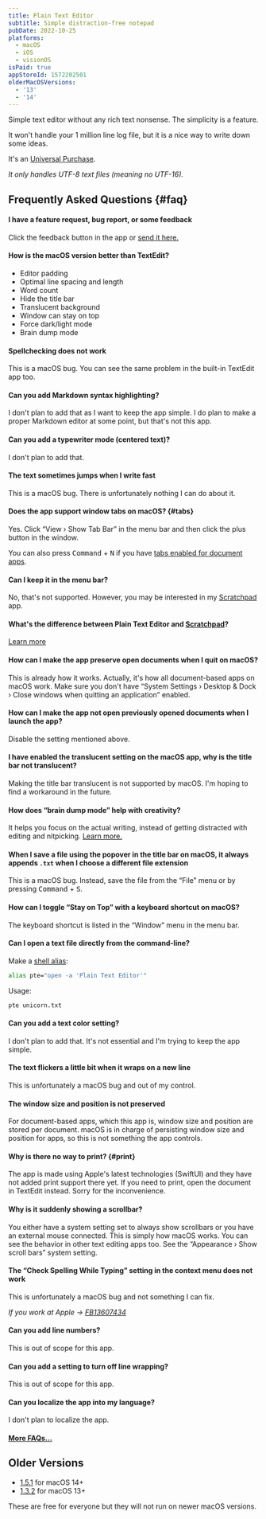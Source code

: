 ```yaml
---
title: Plain Text Editor
subtitle: Simple distraction-free notepad
pubDate: 2022-10-25
platforms:
  - macOS
  - iOS
  - visionOS
isPaid: true
appStoreId: 1572202501
olderMacOSVersions:
  - '13'
  - '14'
---
```


Simple text editor without any rich text nonsense. The simplicity is a feature.

It won't handle your 1 million line log file, but it is a nice way to write down some ideas.

It's an [Universal Purchase](/apps/faq#universal-purchase).

*It only handles UTF-8 text files (meaning no UTF-16).*

## Frequently Asked Questions {#faq}

#### I have a feature request, bug report, or some feedback

Click the feedback button in the app or [send it here.](https://sindresorhus.com/feedback?product=Plain%20Text%20Editor&referrer=Website-FAQ)

#### How is the macOS version better than TextEdit?

- Editor padding
- Optimal line spacing and length
- Word count
- Hide the title bar
- Translucent background
- Window can stay on top
- Force dark/light mode
- Brain dump mode

#### Spellchecking does not work

This is a macOS bug. You can see the same problem in the built-in TextEdit app too.

#### Can you add Markdown syntax highlighting?

I don't plan to add that as I want to keep the app simple. I do plan to make a proper Markdown editor at some point, but that's not this app.

#### Can you add a typewriter mode (centered text)?

I don't plan to add that.

#### The text sometimes jumps when I write fast

This is a macOS bug. There is unfortunately nothing I can do about it.

#### Does the app support window tabs on macOS? {#tabs}

Yes. Click “View › Show Tab Bar” in the menu bar and then click the plus button in the window.

You can also press <kbd>Command</kbd> + <kbd>N</kbd> if you have [tabs enabled for document apps](https://support.apple.com/guide/mac-help/mchla4695cce/mac).

#### Can I keep it in the menu bar?

No, that's not supported. However, you may be interested in my [Scratchpad](/scratchpad) app.

#### What's the difference between Plain Text Editor and [Scratchpad](/scratchpad)?

[Learn more](/scratchpad#plain-text-editor-comparison)

#### How can I make the app preserve open documents when I quit on macOS?

This is already how it works. Actually, it's how all document-based apps on macOS work. Make sure you don't have “System Settings › Desktop & Dock › Close windows when quitting an application” enabled.

#### How can I make the app not open previously opened documents when I launch the app?

Disable the setting mentioned above.

#### I have enabled the translucent setting on the macOS app, why is the title bar not translucent?

Making the title bar translucent is not supported by macOS. I'm hoping to find a workaround in the future.

#### How does “brain dump mode” help with creativity?

It helps you focus on the actual writing, instead of getting distracted with editing and nitpicking. [Learn more.](https://writingcooperative.com/how-the-brain-dump-method-can-boost-your-writing-output-881089bb897a)

#### When I save a file using the popover in the title bar on macOS, it always appends `.txt` when I choose a different file extension

This is a macOS bug. Instead, save the file from the “File” menu or by pressing <kbd>Command</kbd> + <kbd>S</kbd>.

#### How can I toggle “Stay on Top” with a keyboard shortcut on macOS?

The keyboard shortcut is listed in the “Window” menu in the menu bar.

#### Can I open a text file directly from the command-line?

Make a [shell alias](https://shapeshed.com/unix-alias/):

```sh
alias pte="open -a 'Plain Text Editor'"
```

Usage:

```sh
pte unicorn.txt
```

#### Can you add a text color setting?

I don't plan to add that. It's not essential and I'm trying to keep the app simple.

#### The text flickers a little bit when it wraps on a new line

This is unfortunately a macOS bug and out of my control.

#### The window size and position is not preserved

For document-based apps, which this app is, window size and position are stored per document. macOS is in charge of persisting window size and position for apps, so this is not something the app controls.

#### Why is there no way to print? {#print}

The app is made using Apple's latest technologies (SwiftUI) and they have not added print support there yet. If you need to print, open the document in TextEdit instead. Sorry for the inconvenience.

#### Why is it suddenly showing a scrollbar?

You either have a system setting set to always show scrollbars or you have an external mouse connected. This is simply how macOS works. You can see the behavior in other text editing apps too. See the “Appearance › Show scroll bars” system setting.

#### The “Check Spelling While Typing” setting in the context menu does not work

This is unfortunately a macOS bug and not something I can fix.

*If you work at Apple → [FB13607434](https://github.com/feedback-assistant/reports/issues/467)*

#### Can you add line numbers?

This is out of scope for this app.

#### Can you add a setting to turn off line wrapping?

This is out of scope for this app.

#### Can you localize the app into my language?

I don't plan to localize the app.

#### [More FAQs…](/apps/faq)

## Older Versions

- [1.5.1](https://github.com/user-attachments/files/18928644/Plain.Text.Editor.1.5.1.-.macOS.14.zip) for macOS 14+
- [1.3.2](https://github.com/sindresorhus/meta/files/14232390/Plain.Text.Editor.1.3.2.-.macOS.13.zip) for macOS 13+

These are free for everyone but they will not run on newer macOS versions.
